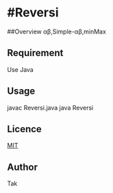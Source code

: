 #Reversi
====

##Overview
αβ,Simple-αβ,minMax


## Requirement
Use Java
## Usage
javac Reversi.java
java Reversi

## Licence

[MIT](https://github.com/tcnksm/tool/blob/master/LICENCE)

## Author
Tak
